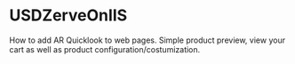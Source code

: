 # USDZerveOnIIS
How to add AR Quicklook to web pages. Simple product preview, view your cart as well as product configuration/costumization.
